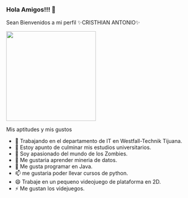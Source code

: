 ### Hola Amigos!!! 👋

Sean Bienvenidos a mi perfil
   ✨CRISTHIAN ANTONIO✨

<img src="https://i.imgur.com/kdKhgx6.gif" width="240px" align="center">


Mis aptitudes y mis gustos

- 🔭 Trabajando en el departamento de IT en Westfall-Technik Tijuana.
- 🌱 Estoy apunto de culminar mis estudios universitarios.
- 👯 Soy apasionado del mundo de los Zombies.
- 🤔 Me gustaria aprender mineria de datos.
- 💬 Me gusta programar en Java.
- 📫 me gustaria poder llevar cursos de python.
- 😄 Trabaje en un pequeno videojuego de plataforma en 2D.
- ⚡ Me gustan los videjuegos.

